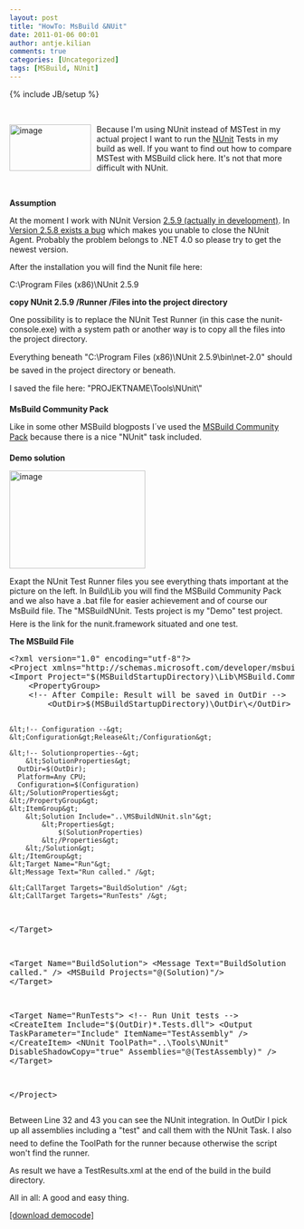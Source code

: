 ```yaml
---
layout: post
title: "HowTo: MsBuild &NUit"
date: 2011-01-06 00:01
author: antje.kilian
comments: true
categories: [Uncategorized]
tags: [MSBuild, NUnit]
---
```

{% include JB/setup %}
<p>&#160;</p>  <p><img style="background-image: none; border-bottom: 0px; border-left: 0px; margin: 0px 10px 0px 0px; padding-left: 0px; padding-right: 0px; border-top: 0px; border-right: 0px; padding-top: 0px" title="image" border="0" alt="image" align="left" src="http://code-inside.de/blog/wp-content/uploads/image_thumb284.png" width="144" height="82" />Because I'm using NUnit instead of MSTest in my actual project I want to run the <a href="http://www.nunit.org/">NUnit</a> Tests in my build as well. If you want to find out how to compare MSTest with MSBuild click here. It's not that more difficult with NUnit.</p>  <p>&#160;</p>  <!--more-->  <p><b>Assumption</b></p>  <p><b></b></p>  <p>At the moment I work with NUnit Version <a href="http://nunit.org/downloads/snapshots/NUnit-2.5.9.10308.msi">2.5.9 (actually in development)</a>. In <a href="https://bugs.launchpad.net/nunitv2/+bug/602761">Version 2.5.8 exists a bug</a> which makes you unable to close the NUnit Agent. Probably the problem belongs to .NET 4.0 so please try to get the newest version.</p>  <p>After the installation you will find the Nunit file here:</p>  <p>C:\Program Files (x86)\NUnit 2.5.9</p>  <p><b>copy NUnit 2.5.9 /Runner /Files into the project directory</b></p>  <p><b></b></p>  <p>One possibility is to replace the NUnit Test Runner (in this case the nunit-console.exe) with a system path or another way is to copy all the files into the project directory.</p>  <p>Everything beneath "C:\Program Files (x86)\NUnit 2.5.9\bin\net-2.0" should be saved in the project directory or beneath.</p>  <p>I saved the file here: "PROJEKTNAME\Tools\NUnit\"</p>  <p><b>MsBuild Community Pack</b></p>  <p><b></b></p>  <p>Like in some other MSBuild blogposts I´ve used the <a href="http://msbuildtasks.tigris.org/">MSBuild Community Pack</a> because there is a nice "NUnit" task included.</p>  <p><b>Demo solution</b></p>  <p><a href="http://code-inside.de/blog-in/wp-content/uploads/image610.png"><img style="background-image: none; border-bottom: 0px; border-left: 0px; padding-left: 0px; padding-right: 0px; display: inline; border-top: 0px; border-right: 0px; padding-top: 0px" title="image" border="0" alt="image" src="http://code-inside.de/blog-in/wp-content/uploads/image6_thumb.png" width="240" height="173" /></a></p>  <p>Exapt the NUnit Test Runner files you see everything thats important at the picture on the left. In Build\Lib you will find the MSBuild Community Pack and we also have a .bat file for easier achievement and of course our MsBuild file. The "MSBuildNUnit. Tests project is my "Demo" test project. Here is the link for the nunit.framework situated and one test.</p>  <p><b>The MSBuild File</b></p>  <div style="padding-bottom: 0px; margin: 0px; padding-left: 0px; padding-right: 0px; display: inline; float: none; padding-top: 0px" id="scid:812469c5-0cb0-4c63-8c15-c81123a09de7:6f6b5010-29f1-4724-86d4-d48658f9263c" class="wlWriterEditableSmartContent"><pre name="code" class="c#">&lt;?xml version="1.0" encoding="utf-8"?&gt;
&lt;Project xmlns="http://schemas.microsoft.com/developer/msbuild/2003" DefaultTargets="Run"&gt;
&lt;Import Project="$(MSBuildStartupDirectory)\Lib\MSBuild.Community.Tasks.Targets"/&gt;
	&lt;PropertyGroup&gt;
    &lt;!-- After Compile: Result will be saved in OutDir --&gt;
		&lt;OutDir&gt;$(MSBuildStartupDirectory)\OutDir\&lt;/OutDir&gt;

    &lt;!-- Configuration --&gt;
    &lt;Configuration&gt;Release&lt;/Configuration&gt;

    &lt;!-- Solutionproperties--&gt;
		&lt;SolutionProperties&gt;
      OutDir=$(OutDir);
      Platform=Any CPU;
      Configuration=$(Configuration)
    &lt;/SolutionProperties&gt;
	&lt;/PropertyGroup&gt;
	&lt;ItemGroup&gt;
		&lt;Solution Include="..\MSBuildNUnit.sln"&gt;
			&lt;Properties&gt;
				$(SolutionProperties)
			&lt;/Properties&gt;
		&lt;/Solution&gt;
	&lt;/ItemGroup&gt;
	&lt;Target Name="Run"&gt;
    &lt;Message Text="Run called." /&gt;

    &lt;CallTarget Targets="BuildSolution" /&gt;
    &lt;CallTarget Targets="RunTests" /&gt;
  &lt;/Target&gt;

  &lt;Target Name="BuildSolution"&gt;
    &lt;Message Text="BuildSolution called." /&gt;
    &lt;MSBuild Projects="@(Solution)"/&gt;
	&lt;/Target&gt;

  &lt;Target Name="RunTests"&gt;
    &lt;!-- Run Unit tests --&gt;
    &lt;CreateItem Include="$(OutDir)*.Tests.dll"&gt;
      &lt;Output TaskParameter="Include" ItemName="TestAssembly" /&gt;
    &lt;/CreateItem&gt;
    &lt;NUnit ToolPath="..\Tools\NUnit" DisableShadowCopy="true" Assemblies="@(TestAssembly)" /&gt;
  &lt;/Target&gt;

&lt;/Project&gt;
</pre></div>

<p><b></b></p>

<p>Between Line 32 and 43 you can see the NUnit integration. In OutDir I pick up all assemblies including a "test" and call them with the NUnit Task. I also need to define the ToolPath for the runner because otherwise the script won't find the runner.</p>

<p>As result we have a TestResults.xml at the end of the build in the build directory.</p>

<p>All in all: A good and easy thing.</p>

<p><a href="http://code-inside.de/files/democode/msbuildnunit/msbuildnunit.zip">[download democode]</a></p>
